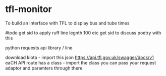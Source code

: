 # tfl-monitor
To build an interface with TFL to display bus and tube times



#todo
    get sid to apply ruff
    line legnth 100 etc
    get sid to discuss poetry with this

python requests api library
/ line

download kiota - import this json https://api.tfl.gov.uk/swagger/docs/v1
eaCH API route has a class - import the class
you can pass your request adaptor and paramters through there.